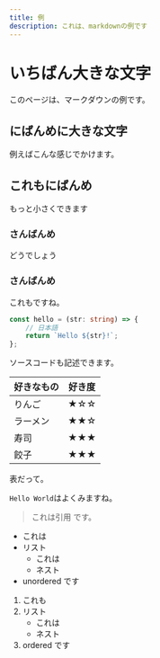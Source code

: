 ```yaml
---
title: 例
description: これは、markdownの例です
---
```


# いちばん大きな文字

このページは、マークダウンの例です。

## にばんめに大きな文字

例えばこんな感じでかけます。

## これもにばんめ

もっと小さくできます

### さんばんめ

どうでしょう

### さんばんめ

これもですね。

```ts
const hello = (str: string) => {
	// 日本語
	return `Hello ${str}!`;
};
```

ソースコードも記述できます。

| 好きなもの | 好き度 |
| ---------- | ------ |
| りんご     | ★☆☆    |
| ラーメン   | ★★☆    |
| 寿司       | ★★★    |
| 餃子       | ★★★    |

表だって。

`Hello World`はよくみますね。

> これは引用
> です。

- これは
- リスト
  - これは
  - ネスト
- unordered です

1. これも
2. リスト
   - これは
   - ネスト
3. ordered です
